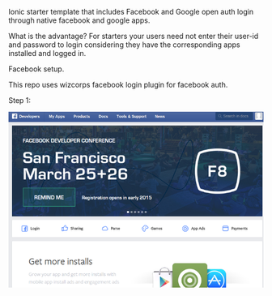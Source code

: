 Ionic starter template that includes Facebook and Google open auth login through native facebook and google apps.

What is the advantage? For starters your users need not enter their user-id and password to login considering they
have the corresponding apps installed and logged in.

Facebook setup.

This repo uses wizcorps facebook login plugin for facebook auth.

Step 1:

![Alt text](./screenshots/facebook/1.png?raw=true "Goto developers.facebook.com")